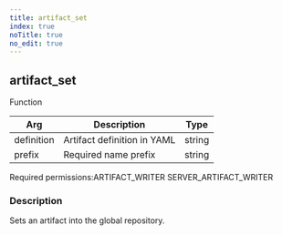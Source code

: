 ```yaml
---
title: artifact_set
index: true
noTitle: true
no_edit: true
---
```




<div class="vql_item"></div>


## artifact_set
<span class='vql_type label label-warning pull-right page-header'>Function</span>



<div class="vqlargs"></div>

Arg | Description | Type
----|-------------|-----
definition|Artifact definition in YAML|string
prefix|Required name prefix|string

<span class="permission_list vql_type">Required permissions:</span><span class="permission_list linkcolour label label-important">ARTIFACT_WRITER</span>
<span class="permission_list linkcolour label label-important">SERVER_ARTIFACT_WRITER</span>

### Description

Sets an artifact into the global repository.

